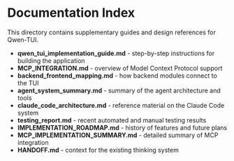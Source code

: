 # Documentation Index

This directory contains supplementary guides and design references for Qwen-TUI.

- **qwen_tui_implementation_guide.md** - step-by-step instructions for building the application
- **MCP_INTEGRATION.md** - overview of Model Context Protocol support
- **backend_frontend_mapping.md** - how backend modules connect to the TUI
- **agent_system_summary.md** - summary of the agent architecture and tools
- **claude_code_architecture.md** - reference material on the Claude Code system
- **testing_report.md** - recent automated and manual testing results
- **IMPLEMENTATION_ROADMAP.md** - history of features and future plans
- **MCP_IMPLEMENTATION_SUMMARY.md** - detailed summary of MCP integration
- **HANDOFF.md** - context for the existing thinking system

